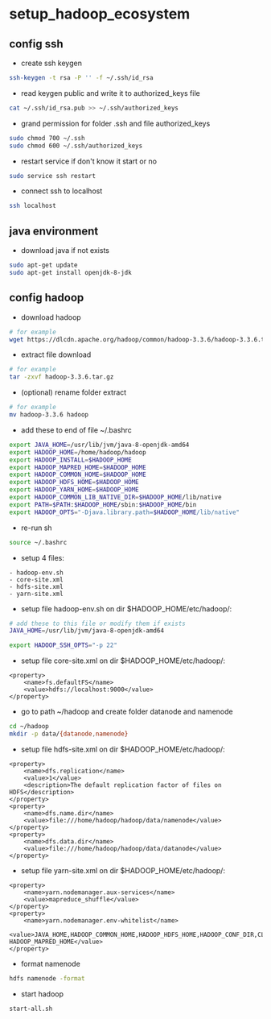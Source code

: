 # setup_hadoop_ecosystem
## config ssh
- create ssh keygen
```bash
ssh-keygen -t rsa -P '' -f ~/.ssh/id_rsa
```

- read keygen public and write it to authorized_keys file
```bash
cat ~/.ssh/id_rsa.pub >> ~/.ssh/authorized_keys
```

- grand permission for folder .ssh and file authorized_keys
```bash
sudo chmod 700 ~/.ssh
sudo chmod 600 ~/.ssh/authorized_keys
```

- restart service if don't know it start or no
``` bash
sudo service ssh restart
```

- connect ssh to localhost 
```bash
ssh localhost
```

## java environment
- download java if not exists
```bash
sudo apt-get update
sudo apt-get install openjdk-8-jdk
```

## config hadoop

- download hadoop
```bash 
# for example
wget https://dlcdn.apache.org/hadoop/common/hadoop-3.3.6/hadoop-3.3.6.tar.gz
```

- extract file download
```bash
# for example
tar -zxvf hadoop-3.3.6.tar.gz
```

- (optional) rename folder extract
```bash
# for example
mv hadoop-3.3.6 hadoop
```

- add these to end of file ~/.bashrc
```sh
export JAVA_HOME=/usr/lib/jvm/java-8-openjdk-amd64
export HADOOP_HOME=/home/hadoop/hadoop
export HADOOP_INSTALL=$HADOOP_HOME
export HADOOP_MAPRED_HOME=$HADOOP_HOME
export HADOOP_COMMON_HOME=$HADOOP_HOME
export HADOOP_HDFS_HOME=$HADOOP_HOME
export HADOOP_YARN_HOME=$HADOOP_HOME
export HADOOP_COMMON_LIB_NATIVE_DIR=$HADOOP_HOME/lib/native
export PATH=$PATH:$HADOOP_HOME/sbin:$HADOOP_HOME/bin
export HADOOP_OPTS="-Djava.library.path=$HADOOP_HOME/lib/native"
```

- re-run sh
```bash
source ~/.bashrc
```

- setup 4 files:
```
- hadoop-env.sh 
- core-site.xml
- hdfs-site.xml
- yarn-site.xml
```

- setup file hadoop-env.sh on dir $HADOOP_HOME/etc/hadoop/:
```sh
# add these to this file or modify them if exists
JAVA_HOME=/usr/lib/jvm/java-8-openjdk-amd64

export HADOOP_SSH_OPTS="-p 22"
```

- setup file core-site.xml on dir $HADOOP_HOME/etc/hadoop/:
```
<property>
    <name>fs.defaultFS</name>
    <value>hdfs://localhost:9000</value>
</property>
```

- go to path ~/hadoop and create folder datanode and namenode
```bash
cd ~/hadoop
mkdir -p data/{datanode,namenode}
```

- setup file hdfs-site.xml on dir $HADOOP_HOME/etc/hadoop/:
```
<property>
    <name>dfs.replication</name>
    <value>1</value>
    <description>The default replication factor of files on HDFS</description>
</property>
<property>
    <name>dfs.name.dir</name>
    <value>file:///home/hadoop/hadoop/data/namenode</value>
</property>
<property>
    <name>dfs.data.dir</name>
    <value>file:///home/hadoop/hadoop/data/datanode</value>
</property>
```

- setup file yarn-site.xml on dir $HADOOP_HOME/etc/hadoop/:
```
<property>
    <name>yarn.nodemanager.aux-services</name>
    <value>mapreduce_shuffle</value>
</property>
<property>
    <name>yarn.nodemanager.env-whitelist</name>
    <value>JAVA_HOME,HADOOP_COMMON_HOME,HADOOP_HDFS_HOME,HADOOP_CONF_DIR,CLASSPATH_PREPEND_DISTCACHE,HADOOP_YARN_HOME,HADOOP_HOME,PATH,LANG,TZ, HADOOP_MAPRED_HOME</value>
</property>
```

- format namenode
```bash
hdfs namenode -format
```

- start hadoop
```bash
start-all.sh
```
